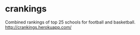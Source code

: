 crankings
=========

Combined rankings of top 25 schools for football and basketball.
http://crankings.herokuapp.com/
